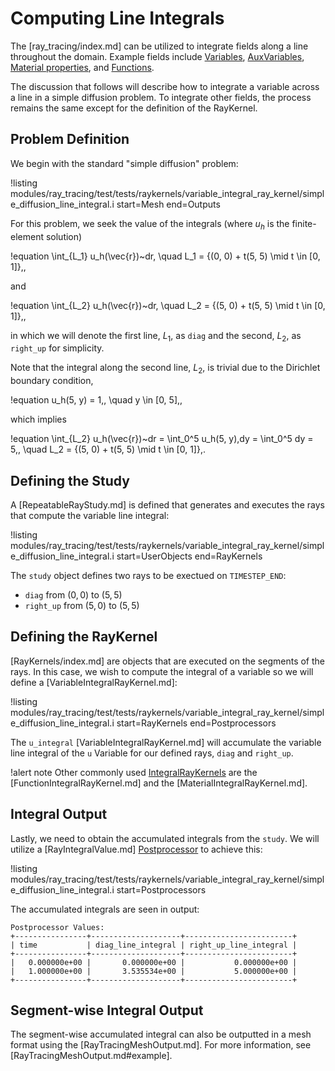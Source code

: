 # Computing Line Integrals

The [ray_tracing/index.md] can be utilized to integrate fields along a line throughout the domain. Example fields include [Variables](framework:Variables/index.md), [AuxVariables](framework:AuxVariables/index.md),
[Material properties](framework:Materials/index.md), and [Functions](framework:Functions/index.md).

The discussion that follows will describe how to integrate a variable across a line in a simple diffusion problem. To integrate other fields, the process remains the same except for the definition of the RayKernel.

## Problem Definition

We begin with the standard "simple diffusion" problem:

!listing modules/ray_tracing/test/tests/raykernels/variable_integral_ray_kernel/simple_diffusion_line_integral.i start=Mesh end=Outputs

For this problem, we seek the value of the integrals (where $u_h$ is the finite-element solution)

!equation
\int_{L_1} u_h(\vec{r})~dr, \quad L_1 = \{(0, 0) + t(5, 5) \mid t \in [0, 1]\}\,,

and

!equation
\int_{L_2} u_h(\vec{r})~dr, \quad L_2 = \{(5, 0) + t(5, 5) \mid t \in [0, 1]\}\,,

in which we will denote the first line, $L_1$, as `diag` and the second, $L_2$, as `right_up` for simplicity.

Note that the integral along the second line, $L_2$, is trivial due to the Dirichlet boundary condition,

!equation
u_h(5, y) = 1\,, \quad y \in [0, 5]\,,

which implies

!equation
\int_{L_2} u_h(\vec{r})~dr = \int_0^5 u_h(5, y)\,dy = \int_0^5 dy = 5\,, \quad L_2 = \{(5, 0) + t(5, 5) \mid t \in [0, 1]\}\,.

## Defining the Study

A [RepeatableRayStudy.md] is defined that generates and executes the rays that compute the variable line integral:

!listing modules/ray_tracing/test/tests/raykernels/variable_integral_ray_kernel/simple_diffusion_line_integral.i start=UserObjects end=RayKernels

The `study` object defines two rays to be exectued on `TIMESTEP_END`:

- `diag` from $(0, 0)$ to $(5, 5)$
- `right_up` from $(5, 0)$ to $(5, 5)$

## Defining the RayKernel

[RayKernels/index.md] are objects that are executed on the segments of the rays. In this case, we wish to compute the integral of a variable so we will define a [VariableIntegralRayKernel.md]:

!listing modules/ray_tracing/test/tests/raykernels/variable_integral_ray_kernel/simple_diffusion_line_integral.i start=RayKernels end=Postprocessors

The `u_integral` [VariableIntegralRayKernel.md] will accumulate the variable line integral of the `u` Variable for our defined rays, `diag` and `right_up`.

!alert note
Other commonly used [IntegralRayKernels](IntegralRayKernel.md) are the [FunctionIntegralRayKernel.md] and the [MaterialIntegralRayKernel.md].

## Integral Output

Lastly, we need to obtain the accumulated integrals from the `study`. We will utilize a [RayIntegralValue.md] [Postprocessor](framework:Postprocessors/index.md) to achieve this:

!listing modules/ray_tracing/test/tests/raykernels/variable_integral_ray_kernel/simple_diffusion_line_integral.i start=Postprocessors

The accumulated integrals are seen in output:

```
Postprocessor Values:
+----------------+--------------------+------------------------+
| time           | diag_line_integral | right_up_line_integral |
+----------------+--------------------+------------------------+
|   0.000000e+00 |       0.000000e+00 |           0.000000e+00 |
|   1.000000e+00 |       3.535534e+00 |           5.000000e+00 |
+----------------+--------------------+------------------------+
```

## Segment-wise Integral Output

The segment-wise accumulated integral can also be outputted in a mesh format using the [RayTracingMeshOutput.md]. For more information, see [RayTracingMeshOutput.md#example].
